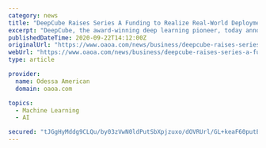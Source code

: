 ```yaml
---
category: news
title: "DeepCube Raises Series A Funding to Realize Real-World Deployments of Deep Learning on Edge Devices, at Scale"
excerpt: "DeepCube, the award-winning deep learning pioneer, today announced that it has closed $7 million in Series A funding. The round, led by Canadian VC Awz Ventures with participation from Koch Disruptive Technologies (KDT) and Nima Capital, brings the total ..."
publishedDateTime: 2020-09-22T14:12:00Z
originalUrl: "https://www.oaoa.com/news/business/deepcube-raises-series-a-funding-to-realize-real-world-deployments-of-deep-learning-on-edge/article_4e75a071-716f-57e6-9465-990b83d9caa0.html?mode=jqm"
webUrl: "https://www.oaoa.com/news/business/deepcube-raises-series-a-funding-to-realize-real-world-deployments-of-deep-learning-on-edge/article_4e75a071-716f-57e6-9465-990b83d9caa0.html?mode=jqm"
type: article

provider:
  name: Odessa American
  domain: oaoa.com

topics:
  - Machine Learning
  - AI

secured: "tJGgHyMddg9CLQu/by03zVwN0ldPutSbXpjzuxo/dOVRUrl/GL+keaF60putEAjtHvvvV/2jepcwjpWaDoaaUOD4wjspdiyTHSlNCjWvra8AO4hYeN4oIANm7pA7+DVNgX6zveMd/QeGlT7DrUre1VhWwZJL8XN+32i+9sgKoeddMyt7GpchsBfl8jvp2aa4Ar/AEzRYWWlA/PbQh26Rf21NMynqS1uoNLcVgTOyQOKjXJn9hQwVf7g5YkVyB4LOay2/Pm+qnjnG/qBzSDQtrAs6gAwBe4DbUzFto8Uma4S8RaQwgI/fSPWqxjGDCiVFsdW+mVvbi+BfkfKTsEVO3sH7know0L5XqlcvWC1okg0=;XGNzCaGFHJErfu7hSr0WfQ=="
---
```


